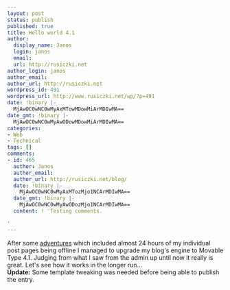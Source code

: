 ```yaml
---
layout: post
status: publish
published: true
title: Hello world 4.1
author:
  display_name: Janos
  login: janos
  email: 
  url: http://rusiczki.net
author_login: janos
author_email: 
author_url: http://rusiczki.net
wordpress_id: 491
wordpress_url: http://www.rusiczki.net/wp/?p=491
date: !binary |-
  MjAwOC0wNC0wMyAxMTowMDowMiArMDIwMA==
date_gmt: !binary |-
  MjAwOC0wNC0wMyAwODowMDowMiArMDIwMA==
categories:
- Web
- Technical
tags: []
comments:
- id: 465
  author: Janos
  author_email: 
  author_url: http://rusiczki.net/blog/
  date: !binary |-
    MjAwOC0wNC0wMyAxMTozMjo1NCArMDIwMA==
  date_gmt: !binary |-
    MjAwOC0wNC0wMyAwODozMjo1NCArMDIwMA==
  content: ! 'Testing comments.

'
---
```

<p>After some <a href="http://discussion.dreamhost.com/showflat.pl?Cat=&Board=3rdparty&Number=104041">adventures</a> which included almost 24 hours of my individual post pages being offline I managed to upgrade my blog's engine to Movable Type 4.1. Judging from what I saw from the admin up until now it really is great. Let's see how it works in the longer run...<br />
<strong>Update:</strong> Some template tweaking was needed before being able to publish the entry.</p>

